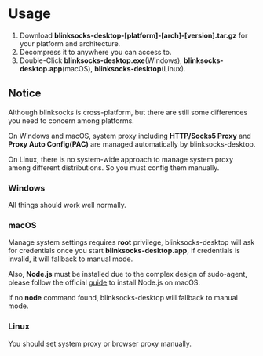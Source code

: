 # Usage

1. Download **blinksocks-desktop-[platform]-[arch]-[version].tar.gz** for your platform and architecture.
2. Decompress it to anywhere you can access to.
3. Double-Click **blinksocks-desktop.exe**(Windows), **blinksocks-desktop.app**(macOS), **blinksocks-desktop**(Linux).

## Notice

Although blinksocks is cross-platform, but there are still some differences you need to concern among platforms.

On Windows and macOS, system proxy including **HTTP/Socks5 Proxy** and **Proxy Auto Config(PAC)** are managed automatically by
blinksocks-desktop.

On Linux, there is no system-wide approach to manage system proxy among different distributions. So you must config them
manually.

### Windows

All things should work well normally.

### macOS

Manage system settings requires **root** privilege, blinksocks-desktop will ask for credentials once you start
**blinksocks-desktop.app**, if credentials is invalid, it will fallback to manual mode.

Also, **Node.js** must be installed due to the complex design of sudo-agent, please follow the official
[guide](https://nodejs.org/en/download/) to install Node.js on macOS.

If no **node** command found, blinksocks-desktop will fallback to manual mode.

### Linux

You should set system proxy or browser proxy manually.
